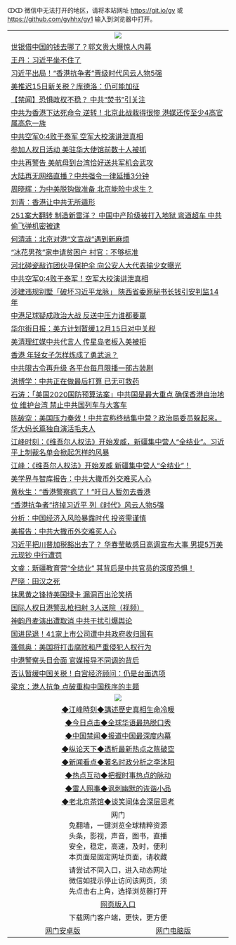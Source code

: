 ↀↀ 微信中无法打开的地区，请将本站网址 https://git.io/gy 或 https://github.com/gyhhx/gy1 输入到浏览器中打开。 

 <table>

  <tr>
    <td colspan="2" align=center><img src="https://cdn.jsdelivr.net/gh/gyoupiodf/im1/20190822-2.jpg"></td>
 </tr>
<tr><td colspan="2" align="left"><a href="https://xball.casa/oo.aspx?name=c1105405&key=eqxowaguscvmxdgc&from=gy">世银借中国的钱去哪了？郭文贵大爆惊人内幕</a></td></tr>
<tr><td colspan="2" align="left"><a href="https://xball.casa/oo.aspx?name=c1105416&key=eqxowaguscvmxdgc&from=gy">王丹：习近平坐不住了</a></td></tr>
<tr><td colspan="2" align="left"><a href="https://xball.casa/oo.aspx?name=c1105482&key=eqxowaguscvmxdgc&from=gy">习近平出局！“香港抗争者”晋级时代风云人物5强</a></td></tr>
<tr><td colspan="2" align="left"><a href="https://xball.casa/oo.aspx?name=c1105436&key=eqxowaguscvmxdgc&from=gy">美推迟15日新关税？库德洛：仍可能加征</a></td></tr>
<tr><td colspan="2" align="left"><a href="https://xball.casa/oo.aspx?name=c1105469&key=eqxowaguscvmxdgc&from=gy">【禁闻】恐惧政权不稳？ 中共“焚书”引关注</a></td></tr>
<tr><td colspan="2" align="left"><a href="https://xball.casa/oo.aspx?name=c1105424&key=eqxowaguscvmxdgc&from=gy">中共为香港下达死命令 逆转！北京此战栽得很惨 港媒还传至少4高官属高危一族</a></td></tr>
<tr><td colspan="2" align="left"><a href="https://xball.casa/oo.aspx?name=c1105486&key=eqxowaguscvmxdgc&from=gy">中共空军0:4败于泰军 空军大校演讲泄真相</a></td></tr>
<tr><td colspan="2" align="left"><a href="https://xball.casa/oo.aspx?name=c1105392&key=eqxowaguscvmxdgc&from=gy">参加人权日活动 美驻华大使馆前数十人被抓</a></td></tr>
<tr><td colspan="2" align="left"><a href="https://xball.casa/oo.aspx?name=c1105556&key=eqxowaguscvmxdgc&from=gy">中共再警告 美航母到台湾恰好送共军机会武攻</a></td></tr>
<tr><td colspan="2" align="left"><a href="https://xball.casa/oo.aspx?name=c1105490&key=eqxowaguscvmxdgc&from=gy">大陆再无网络直播？中共强令一律延播3分钟</a></td></tr>
<tr><td colspan="2" align="left"><a href="https://xball.casa/oo.aspx?name=c1105447&key=eqxowaguscvmxdgc&from=gy">周晓辉：为中美脱钩做准备  北京能险中求生？</a></td></tr>
<tr><td colspan="2" align="left"><a href="https://xball.casa/oo.aspx?name=c1105415&key=eqxowaguscvmxdgc&from=gy">刘青：香港让中共无所遁形</a></td></tr>
<tr><td colspan="2" align="left"><a href="https://xball.casa/oo.aspx?name=c1105402&key=eqxowaguscvmxdgc&from=gy">251案大翻转 制造新雷洋？ 中国中产阶级被打入地狱 弯道超车 中共偷飞弹机密被逮</a></td></tr>
<tr><td colspan="2" align="left"><a href="https://xball.casa/oo.aspx?name=c1105417&key=eqxowaguscvmxdgc&from=gy">何清涟：北京对港“文宣战”遇到新麻烦</a></td></tr>
<tr><td colspan="2" align="left"><a href="https://xball.casa/oo.aspx?name=c1105478&key=eqxowaguscvmxdgc&from=gy">“冰花男孩”家申请贫困户 村官：不够标准</a></td></tr>
<tr><td colspan="2" align="left"><a href="https://xball.casa/oo.aspx?name=c1105442&key=eqxowaguscvmxdgc&from=gy">河北碰瓷敲诈团伙寻保护伞 向公安人大代表输少女曝光</a></td></tr>
<tr><td colspan="2" align="left"><a href="https://xball.casa/oo.aspx?name=c1105506&key=eqxowaguscvmxdgc&from=gy">中共空军0:4败于泰军！空军大校演讲泄真相</a></td></tr>
<tr><td colspan="2" align="left"><a href="https://xball.casa/oo.aspx?name=c1105472&key=eqxowaguscvmxdgc&from=gy">涉建违规别墅「破坏习近平龙脉」 陜西省委原秘书长钱引安判监14年</a></td></tr>
<tr><td colspan="2" align="left"><a href="https://xball.casa/oo.aspx?name=c1105443&key=eqxowaguscvmxdgc&from=gy">中港足球疑成政治大战 反送中压力谁都要赢</a></td></tr>
<tr><td colspan="2" align="left"><a href="https://xball.casa/oo.aspx?name=c1105399&key=eqxowaguscvmxdgc&from=gy">华尔街日报：美方计划暂缓12月15日对中关税</a></td></tr>
<tr><td colspan="2" align="left"><a href="https://xball.casa/oo.aspx?name=c1105484&key=eqxowaguscvmxdgc&from=gy">美清理红媒中共代言人 传星岛老板入美被拒</a></td></tr>
<tr><td colspan="2" align="left"><a href="https://xball.casa/oo.aspx?name=c1105480&key=eqxowaguscvmxdgc&from=gy">香港 年轻女子怎样炼成了勇武派？</a></td></tr>
<tr><td colspan="2" align="left"><a href="https://xball.casa/oo.aspx?name=c1105489&key=eqxowaguscvmxdgc&from=gy">中共限古令再升级 各平台每月限播一部古装剧</a></td></tr>
<tr><td colspan="2" align="left"><a href="https://xball.casa/oo.aspx?name=c1105577&key=eqxowaguscvmxdgc&from=gy">洪博学：中共正在做最后打算 已无可救药</a></td></tr>
<tr><td colspan="2" align="left"><a href="https://xball.casa/oo.aspx?name=c816850&key=eqxowaguscvmxdgc&from=gy">石涛：「美国2020国防预算法案」中共国是最大重点 确保香港自治地位 维护台湾 禁止中共国列车与大客车</a></td></tr>
<tr><td colspan="2" align="left"><a href="https://xball.casa/oo.aspx?name=c816932&key=eqxowaguscvmxdgc&from=gy">陈破空：美国压力奏效！中共宣称终结集中营？政治局委员躲起来。华大妈长篇独白演活毛夫人</a></td></tr>
<tr><td colspan="2" align="left"><a href="https://xball.casa/oo.aspx?name=c922850&key=eqxowaguscvmxdgc&from=gy">江峰时刻：《维吾尔人权法》开始发威，新疆集中营人“全结业”。习近平上制裁名单会掀起怎样的风暴</a></td></tr>
<tr><td colspan="2" align="left"><a href="https://xball.casa/oo.aspx?name=c1105565&key=eqxowaguscvmxdgc&from=gy">江峰：《维吾尔人权法》开始发威 新疆集中营人“全结业”！</a></td></tr>
<tr><td colspan="2" align="left"><a href="https://xball.casa/oo.aspx?name=c1105488&key=eqxowaguscvmxdgc&from=gy">美学界与智库报告：中共大撒币外交难买人心</a></td></tr>
<tr><td colspan="2" align="left"><a href="https://xball.casa/oo.aspx?name=c1105498&key=eqxowaguscvmxdgc&from=gy">黄秋生：“香港警察疯了！”吁日人暂勿去香港</a></td></tr>
<tr><td colspan="2" align="left"><a href="https://xball.casa/oo.aspx?name=c1105514&key=eqxowaguscvmxdgc&from=gy">“香港抗争者”挤掉习近平 列《时代》风云人物5强</a></td></tr>
<tr><td colspan="2" align="left"><a href="https://xball.casa/oo.aspx?name=c1105435&key=eqxowaguscvmxdgc&from=gy">分析：中国经济入风险暴露时代 投资需谨慎</a></td></tr>
<tr><td colspan="2" align="left"><a href="https://xball.casa/oo.aspx?name=c1105460&key=eqxowaguscvmxdgc&from=gy">美报告：中共大撒币外交难买人心</a></td></tr>
<tr><td colspan="2" align="left"><a href="https://xball.casa/oo.aspx?name=c1105587&key=eqxowaguscvmxdgc&from=gy">习近平把川普加税豁出去了？ 华春莹敏感日高调宣布大事 男提5万美元现钞 中行遭罚</a></td></tr>
<tr><td colspan="2" align="left"><a href="https://xball.casa/oo.aspx?name=c1105563&key=eqxowaguscvmxdgc&from=gy">文睿：新疆教育营“全结业” 其背后是中共官员的深度恐惧！</a></td></tr>
<tr><td colspan="2" align="left"><a href="https://xball.casa/oo.aspx?name=c1105437&key=eqxowaguscvmxdgc&from=gy">严晓：田汉之死</a></td></tr>
<tr><td colspan="2" align="left"><a href="https://xball.casa/oo.aspx?name=c1105446&key=eqxowaguscvmxdgc&from=gy">抹黑黄之锋持美国绿卡 漏洞百出沦笑柄</a></td></tr>
<tr><td colspan="2" align="left"><a href="https://xball.casa/oo.aspx?name=c1105516&key=eqxowaguscvmxdgc&from=gy">国际人权日港警乱枪扫射 3人送院（视频）</a></td></tr>
<tr><td colspan="2" align="left"><a href="https://xball.casa/oo.aspx?name=c1105508&key=eqxowaguscvmxdgc&from=gy">神韵丹麦演出遭取消 中共干扰引爆舆论</a></td></tr>
<tr><td colspan="2" align="left"><a href="https://xball.casa/oo.aspx?name=c1105401&key=eqxowaguscvmxdgc&from=gy">国进民退！41家上市公司遭中共政府收归国有</a></td></tr>
<tr><td colspan="2" align="left"><a href="https://xball.casa/oo.aspx?name=c1105456&key=eqxowaguscvmxdgc&from=gy">蓬佩奥：美国将打击腐败和严重侵犯人权行为</a></td></tr>
<tr><td colspan="2" align="left"><a href="https://xball.casa/oo.aspx?name=c1105444&key=eqxowaguscvmxdgc&from=gy">中港警察头目会面 官媒报导不同调的背后</a></td></tr>
<tr><td colspan="2" align="left"><a href="https://xball.casa/oo.aspx?name=c1105503&key=eqxowaguscvmxdgc&from=gy">否认暂缓中国关税！白宫经济顾问：仍是台面选项</a></td></tr>
<tr><td colspan="2" align="left"><a href="https://xball.casa/oo.aspx?name=c1105510&key=eqxowaguscvmxdgc&from=gy">梁京：港人抗争 点破重构中国秩序的主题</a></td></tr>


 
 <tr>
   <td colspan="2" align=center><img src="https://cdn.jsdelivr.net/gh/gyoupiodf/im1/jf-1.jpg"></td>
  </tr>
   <tr>
   <td colspan="2" align=center> 
<a href="https://xball.casa/oo.aspx?name=c922850&key=eqxowaguscvmxdgc&from=gy&tag=9877">◆江峰時刻◆講述歷史真相生命冷暖</a><br/>
    </td>
  </tr>
   <tr>
   <td colspan="2" align=center> 
<a href="https://xball.casa/oo.aspx?name=c816850&key=eqxowaguscvmxdgc&from=gy&tag=9877">◆今日点击◆全球华语最热脱口秀</a><br/>
    </td>
  </tr>
  <tr>
  <td colspan="2" align=center>
<a href="https://xball.casa/oo.aspx?name=c816860&key=eqxowaguscvmxdgc&from=gy&tag=99733110">◆中国禁闻◆报道中国最深度内幕</a><br/>
   </tr>
  <tr>
     <td colspan="2" align=center>
<a href="https://xball.casa/oo.aspx?name=c816855&key=eqxowaguscvmxdgc&from=gy&tag=997110">◆纵论天下◆透析最新热点之陈破空</a><br/>
   </tr>
   <tr>
      <td colspan="2" align=center>
<a href="https://xball.casa/oo.aspx?name=c838308&key=eqxowaguscvmxdgc&from=gy&tag=9973110">◆新闻看点◆著名时政分析之李沐阳</a><br/>
   </tr>
   <tr>
     <td colspan="2" align=center>
<a href="https://xball.casa/oo.aspx?name=c816852&key=eqxowaguscvmxdgc&from=gy&tag=9733110">◆热点互动◆把握时事热点的脉动</a><br/>
   </tr>
   <tr>
      <td colspan="2" align=center>
<a href="https://xball.casa/oo.aspx?name=c816694&key=eqxowaguscvmxdgc&from=gy&tag=93310">◆雷人网事◆讽刺幽默的诙谐小品</a><br/>
   </tr>
   <tr>
    <td colspan="2" align=center>
<a href="https://xball.casa/oo.aspx?name=c816650&key=eqxowaguscvmxdgc&from=gy&tag=9973110">◆老北京茶馆◆谈笑间体会深层思考</a><br/>
   </tr>
<tr>
    <td colspan="2" align="center">网门<br/>免翻墙，一键浏览全球精粹资源<br/>头条，影视，声音，图书，直播<br/>安全，稳定，高速，及时，便利<br/>本页面是固定网址页面，请收藏</td>
  <tr>
  <tr>
    <td colspan="2" align="center">请尝试不同入口，进入动态网址<br/>微信如提示停止访问该网页，须<br/>先点击右上角，选择浏览器打开</td>
  <tr>
  <tr>
    <td colspan="2" align="center"><a href="https://cdn.statically.io/gh/otiny/up/master/show001.htm">网页版入口</a></td>
  </tr>
  <tr>
    <td colspan="2" align="center">下载网门客户端，更快，更方便</td>
  <tr>
  <tr>
    <td align="center"><a href="https://raw.githubusercontent.com/opipe/up/master/oGatea.apk">网门安卓版</a></td>
    <td align="center"><a href="https://raw.githubusercontent.com/opipe/up/master/oGate.zip">网门电脑版</a></td>
  </tr>

</table>


